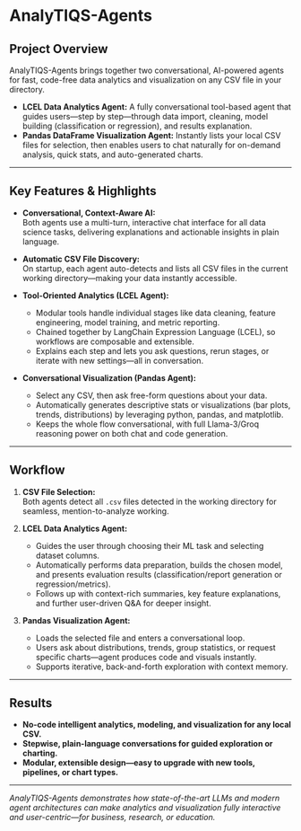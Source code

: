 # AnalyTIQS-Agents

## Project Overview

AnalyTIQS-Agents brings together two conversational, AI-powered agents for fast, code-free data analytics and visualization on any CSV file in your directory.  
- **LCEL Data Analytics Agent:** A fully conversational tool-based agent that guides users—step by step—through data import, cleaning, model building (classification or regression), and results explanation.  
- **Pandas DataFrame Visualization Agent:** Instantly lists your local CSV files for selection, then enables users to chat naturally for on-demand analysis, quick stats, and auto-generated charts.

***

## Key Features & Highlights

- **Conversational, Context-Aware AI:**  
  Both agents use a multi-turn, interactive chat interface for all data science tasks, delivering explanations and actionable insights in plain language.

- **Automatic CSV File Discovery:**  
  On startup, each agent auto-detects and lists all CSV files in the current working directory—making your data instantly accessible.

- **Tool-Oriented Analytics (LCEL Agent):**  
  - Modular tools handle individual stages like data cleaning, feature engineering, model training, and metric reporting.
  - Chained together by LangChain Expression Language (LCEL), so workflows are composable and extensible.
  - Explains each step and lets you ask questions, rerun stages, or iterate with new settings—all in conversation.

- **Conversational Visualization (Pandas Agent):**  
  - Select any CSV, then ask free-form questions about your data.
  - Automatically generates descriptive stats or visualizations (bar plots, trends, distributions) by leveraging python, pandas, and matplotlib.
  - Keeps the whole flow conversational, with full Llama-3/Groq reasoning power on both chat and code generation.

***

## Workflow

1. **CSV File Selection:**  
   Both agents detect all `.csv` files detected in the working directory for seamless, mention-to-analyze working.

2. **LCEL Data Analytics Agent:**
   - Guides the user through choosing their ML task and selecting dataset columns.
   - Automatically performs data preparation, builds the chosen model, and presents evaluation results (classification/report generation or regression/metrics).
   - Follows up with context-rich summaries, key feature explanations, and further user-driven Q&A for deeper insight.

3. **Pandas Visualization Agent:**
   - Loads the selected file and enters a conversational loop.
   - Users ask about distributions, trends, group statistics, or request specific charts—agent produces code and visuals instantly.
   - Supports iterative, back-and-forth exploration with context memory.

***

## Results

- **No-code intelligent analytics, modeling, and visualization for any local CSV.**
- **Stepwise, plain-language conversations for guided exploration or charting.**
- **Modular, extensible design—easy to upgrade with new tools, pipelines, or chart types.**

***

*AnalyTIQS-Agents demonstrates how state-of-the-art LLMs and modern agent architectures can make analytics and visualization fully interactive and user-centric—for business, research, or education.*
